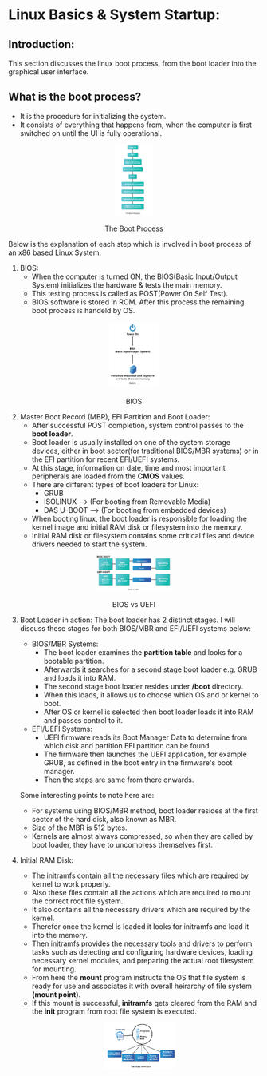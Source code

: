 # Linux Basics & System Startup:

## Introduction:

This section discusses the linux boot process, from the boot loader into the graphical user interface.

## What is the boot process?

* It is the procedure for initializing the system.
* It consists of everything that happens from, when the computer is first switched on until the UI is fully operational.
  
<p align="center"> <img src="Boot%20Process.png" alt="" width="15%" height="30%"> </p>
<p align="center">The Boot Process</p>

Below is the explanation of each step which is involved in boot process of an x86 based Linux System:
1. BIOS:
   * When the computer is turned ON, the BIOS(Basic Input/Output System) initializes the hardware & tests the main memory.
   * This testing process is called as POST(Power On Self Test).
   * BIOS software is stored in ROM. After this process the remaining boot process is handeld by OS.
  <p align="center"><img src="Boot%20Process-BIOS.png" alt="" width="20%" height="40%"></p>
  <p align="center">BIOS</p>

2. Master Boot Record (MBR), EFI Partition and Boot Loader:
   * After successful POST completion, system control passes to the **boot loader**.
   * Boot loader is usually installed on one of the system storage devices, either in boot sector(for traditional BIOS/MBR systems) or in the EFI partition for recent EFI/UEFI systems.
   * At this stage, information on date, time and most important peripherals are loaded from the **CMOS** values.
   * There are different types of boot loaders for Linux:
       * GRUB
       * ISOLINUX --> (For booting from Removable Media)
       * DAS U-BOOT --> (For booting from embedded devices)
   * When booting linux, the boot loader is responsible for loading the kernel image and initial RAM disk or filesystem into the memory.
   * Initial RAM disk or filesystem contains some critical files and device drivers needed to start the system.
  
  <p align="center"><img src="BIOS%20vs%20UEFI.png" alt="" width="30%" height="10%"></p>
  <p align="center">BIOS vs UEFI</p>

3. Boot Loader in action:
   The boot loader has 2 distinct stages. I will discuss these stages for both BIOS/MBR and EFI/UEFI systems below:
   * BIOS/MBR Systems:
      * The boot loader examines the **partition table** and looks for a bootable partition.
      * Afterwards it searches for a second stage boot loader e.g. GRUB and loads it into RAM.
      * The second stage boot loader resides under **/boot** directory.
      * When this loads, it allows us to choose which OS and or kernel to boot.
      * After OS or kernel is selected then boot loader loads it into RAM and passes control to it.
    * EFI/UEFI Systems:
      * UEFI firmware reads its Boot Manager Data to determine from which disk and partition EFI partition can be found.
      * The firmware then launches the UEFI application, for example GRUB, as defined in the boot entry in the firmware's boot manager.
      * Then the steps are same from there onwards.
  
  
    Some interesting points to note here are:
    * For systems using BIOS/MBR method, boot loader resides at the first sector of the hard disk, also known as MBR.
    * Size of the MBR is 512 bytes.
    * Kernels are almost always compressed, so when they are called by boot loader, they have to uncompress themselves first.

4. Initial RAM Disk:
    * The initramfs contain all the necessary files which are required by kernel to work properly.
    * Also these files contain all the actions which are required to mount the correct root file system.
    * It also contains all the necessary drivers which are required by the kernel.
    * Therefor once the kernel is loaded it looks for initramfs and load it into the memory.
    * Then initramfs provides the necessary tools and drivers to perform tasks such as detecting and configuring hardware devices, loading necessary kernel modules, and preparing the actual root filesystem for mounting.
    * From here the **mount** program instructs the OS that file system is ready for use and associates it with overall heirarchy of file system **(mount point)**.
    * If this mount is successful, **initramfs** gets cleared from the RAM and the **init** program from root file system is executed.
    <p align="center"><img src="The%20Initial%20RAM%20Disk.png" alt="" width="30%" height="20%"></p>

  